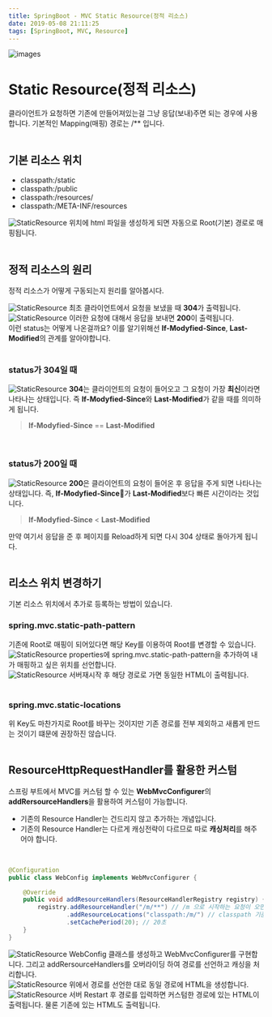 ```yaml
---
title: SpringBoot - MVC Static Resource(정적 리소스)
date: 2019-05-08 21:11:25
tags: [SpringBoot, MVC, Resource]
---
```


![images](/images/springboot/springboot.png)<br/>

# Static Resource(정적 리소스)
클라이언트가 요청하면 기존에 만들어져있는걸 그냥 응답(보내)주면 되는 경우에 사용합니다.
기본적인 Mapping(매핑) 경로는 /** 입니다.<br/>
<br/>

## 기본 리소스 위치
- classpath:/static
- classpath:/public
- classpath:/resources/
- classpath:/META-INF/resources

![StaticResource](/images/springboot/staticresource/sta1.png) 위치에 html 파일을 생성하게 되면 자동으로 Root(기본) 경로로 매핑됩니다.
<br/>
<br/>

## 정적 리소스의 원리
정적 리소스가 어떻게 구동되는지 원리를 알아봅시다.<br/>

![StaticResource](/images/springboot/staticresource/sta2.png) 최초 클라이언트에서 요청을 보냈을 때 **304**가 출력됩니다.<br/>
![StaticResource](/images/springboot/staticresource/sta3.png) 이러한 요청에 대해서 응답을 보내면 **200**이 출력됩니다.<br/>
이런 status는 어떻게 나온걸까요?
이를 알기위해선 **If-Modyfied-Since**, **Last-Modified**의 관계를 알아야합니다.<br/>
<br/>

### status가 304일 때
![StaticResource](/images/springboot/staticresource/sta5.png) **304**는 클라이언트의 요청이 들어오고 그 요청이 가장 **최신**이라면 나타나는 상태입니다.
즉 **If-Modyfied-Since**와 **Last-Modified**가 같을 때를 의미하게 됩니다.
> **If-Modyfied-Since** == **Last-Modified**

<br/>

### status가 200일 때
![StaticResource](/images/springboot/staticresource/sta4.png) **200**은 클라이언트의 요청이 들어온 후 응답을 주게 되면 나타나는 상태입니다.
즉, **If-Modyfied-Since**가 **Last-Modified**보다 빠른 시간이라는 것입니다.
> **If-Modyfied-Since** < **Last-Modified**

만약 여기서 응답을 준 후 페이지를 Reload하게 되면 다시 304 상태로 돌아가게 됩니다.
<br/>
<br/>

## 리소스 위치 변경하기
기본 리소스 위치에서 추가로 등록하는 방법이 있습니다.
<br/>

### spring.mvc.static-path-pattern
기존에 Root로 매핑이 되어있다면 해당 Key를 이용하여 Root를 변경할 수 있습니다.
![StaticResource](/images/springboot/staticresource/sta6.png) properties에 spring.mvc.static-path-pattern을 추가하여 내가 매핑하고 싶은 위치를 선언합니다.<br/>
![StaticResource](/images/springboot/staticresource/sta7.png) 서버재시작 후 해당 경로로 가면 동일한 HTML이 출력됩니다.<br/>
<br/>

### spring.mvc.static-locations
위 Key도 마찬가지로 Root를 바꾸는 것이지만 기존 경로를 전부 제외하고 새롭게 만드는 것이기 떄문에 권장하진 않습니다.<br/>
<br/>

## ResourceHttpRequestHandler를 활용한 커스텀
스프링 부트에서 MVC를 커스텀 할 수 있는 **WebMvcConfigurer**의 **addRersourceHandlers**을 활용하여 커스텀이 가능합니다.
- 기존의 Resource Handler는 건드리지 않고 추가하는 개념입니다.
- 기존의 Resource Handler는 다르게 캐싱전략이 다르므로 따로 **캐싱처리**를 해주어야 합니다.
<br/>

```java
@Configuration
public class WebConfig implements WebMvcConfigurer {

    @Override
    public void addResourceHandlers(ResourceHandlerRegistry registry) {
        registry.addResourceHandler("/m/**") // /m 으로 시작하는 요청이 오면
                .addResourceLocations("classpath:/m/") // classpath 기준으로 m 디렉토리 밑에서 제공
                .setCachePeriod(20); // 20초
    }
}
```
![StaticResource](/images/springboot/staticresource/sta8.png) WebConfig 클래스를 생성하고 WebMvcConfigurer를 구현합니다.
그리고 addRersourceHandlers를 오버라이딩 하여 경로를 선언하고 캐싱을 처리합니다.<br/>
![StaticResource](/images/springboot/staticresource/sta9.png) 위에서 경로를 선언한 대로 동일 경로에 HTML을 생성합니다.<br/>
![StaticResource](/images/springboot/staticresource/sta10.png) 서버 Restart 후 경로를 입력하면 커스텀한 경로에 있는 HTML이 출력됩니다.
물론 기존에 있는 HTML도 출력됩니다.<br/>